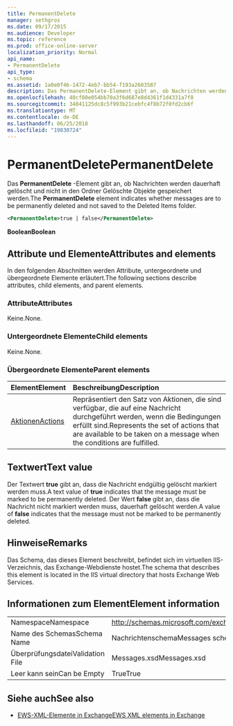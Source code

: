 ```yaml
---
title: PermanentDelete
manager: sethgros
ms.date: 09/17/2015
ms.audience: Developer
ms.topic: reference
ms.prod: office-online-server
localization_priority: Normal
api_name:
- PermanentDelete
api_type:
- schema
ms.assetid: 1a0e0f46-1472-4eb7-bb54-f193a2603587
description: Das PermanentDelete-Element gibt an, ob Nachrichten werden dauerhaft gelöscht und nicht in den Ordner Gelöschte Objekte gespeichert werden.
ms.openlocfilehash: 40cf80e054bb70a3f6d687e8d4361f1d4331a7f8
ms.sourcegitcommit: 34041125dc8c5f993b21cebfc4f8b72f0fd2cb6f
ms.translationtype: MT
ms.contentlocale: de-DE
ms.lasthandoff: 06/25/2018
ms.locfileid: "19830724"
---
```

# <a name="permanentdelete"></a><span data-ttu-id="cb828-103">PermanentDelete</span><span class="sxs-lookup"><span data-stu-id="cb828-103">PermanentDelete</span></span>

<span data-ttu-id="cb828-104">Das **PermanentDelete** -Element gibt an, ob Nachrichten werden dauerhaft gelöscht und nicht in den Ordner Gelöschte Objekte gespeichert werden.</span><span class="sxs-lookup"><span data-stu-id="cb828-104">The **PermanentDelete** element indicates whether messages are to be permanently deleted and not saved to the Deleted Items folder.</span></span> 
  
```XML
<PermanentDelete>true | false</PermanentDelete>
```

 <span data-ttu-id="cb828-105">**Boolean**</span><span class="sxs-lookup"><span data-stu-id="cb828-105">**Boolean**</span></span>
## <a name="attributes-and-elements"></a><span data-ttu-id="cb828-106">Attribute und Elemente</span><span class="sxs-lookup"><span data-stu-id="cb828-106">Attributes and elements</span></span>

<span data-ttu-id="cb828-107">In den folgenden Abschnitten werden Attribute, untergeordnete und übergeordnete Elemente erläutert.</span><span class="sxs-lookup"><span data-stu-id="cb828-107">The following sections describe attributes, child elements, and parent elements.</span></span>
  
### <a name="attributes"></a><span data-ttu-id="cb828-108">Attribute</span><span class="sxs-lookup"><span data-stu-id="cb828-108">Attributes</span></span>

<span data-ttu-id="cb828-109">Keine.</span><span class="sxs-lookup"><span data-stu-id="cb828-109">None.</span></span>
  
### <a name="child-elements"></a><span data-ttu-id="cb828-110">Untergeordnete Elemente</span><span class="sxs-lookup"><span data-stu-id="cb828-110">Child elements</span></span>

<span data-ttu-id="cb828-111">Keine.</span><span class="sxs-lookup"><span data-stu-id="cb828-111">None.</span></span>
  
### <a name="parent-elements"></a><span data-ttu-id="cb828-112">Übergeordnete Elemente</span><span class="sxs-lookup"><span data-stu-id="cb828-112">Parent elements</span></span>

|<span data-ttu-id="cb828-113">**Element**</span><span class="sxs-lookup"><span data-stu-id="cb828-113">**Element**</span></span>|<span data-ttu-id="cb828-114">**Beschreibung**</span><span class="sxs-lookup"><span data-stu-id="cb828-114">**Description**</span></span>|
|:-----|:-----|
|[<span data-ttu-id="cb828-115">Aktionen</span><span class="sxs-lookup"><span data-stu-id="cb828-115">Actions</span></span>](actions.md) <br/> |<span data-ttu-id="cb828-116">Repräsentiert den Satz von Aktionen, die sind verfügbar, die auf eine Nachricht durchgeführt werden, wenn die Bedingungen erfüllt sind.</span><span class="sxs-lookup"><span data-stu-id="cb828-116">Represents the set of actions that are available to be taken on a message when the conditions are fulfilled.</span></span>  <br/> |
   
## <a name="text-value"></a><span data-ttu-id="cb828-117">Textwert</span><span class="sxs-lookup"><span data-stu-id="cb828-117">Text value</span></span>

<span data-ttu-id="cb828-118">Der Textwert **true** gibt an, dass die Nachricht endgültig gelöscht markiert werden muss.</span><span class="sxs-lookup"><span data-stu-id="cb828-118">A text value of **true** indicates that the message must be marked to be permanently deleted.</span></span> <span data-ttu-id="cb828-119">Der Wert **false** gibt an, dass die Nachricht nicht markiert werden muss, dauerhaft gelöscht werden.</span><span class="sxs-lookup"><span data-stu-id="cb828-119">A value of **false** indicates that the message must not be marked to be permanently deleted.</span></span> 
  
## <a name="remarks"></a><span data-ttu-id="cb828-120">Hinweise</span><span class="sxs-lookup"><span data-stu-id="cb828-120">Remarks</span></span>

<span data-ttu-id="cb828-121">Das Schema, das dieses Element beschreibt, befindet sich im virtuellen IIS-Verzeichnis, das Exchange-Webdienste hostet.</span><span class="sxs-lookup"><span data-stu-id="cb828-121">The schema that describes this element is located in the IIS virtual directory that hosts Exchange Web Services.</span></span>
  
## <a name="element-information"></a><span data-ttu-id="cb828-122">Informationen zum Element</span><span class="sxs-lookup"><span data-stu-id="cb828-122">Element information</span></span>

|||
|:-----|:-----|
|<span data-ttu-id="cb828-123">Namespace</span><span class="sxs-lookup"><span data-stu-id="cb828-123">Namespace</span></span>  <br/> |http://schemas.microsoft.com/exchange/services/2006/messages  <br/> |
|<span data-ttu-id="cb828-124">Name des Schemas</span><span class="sxs-lookup"><span data-stu-id="cb828-124">Schema Name</span></span>  <br/> |<span data-ttu-id="cb828-125">Nachrichtenschema</span><span class="sxs-lookup"><span data-stu-id="cb828-125">Messages schema</span></span>  <br/> |
|<span data-ttu-id="cb828-126">Überprüfungsdatei</span><span class="sxs-lookup"><span data-stu-id="cb828-126">Validation File</span></span>  <br/> |<span data-ttu-id="cb828-127">Messages.xsd</span><span class="sxs-lookup"><span data-stu-id="cb828-127">Messages.xsd</span></span>  <br/> |
|<span data-ttu-id="cb828-128">Leer kann sein</span><span class="sxs-lookup"><span data-stu-id="cb828-128">Can be Empty</span></span>  <br/> |<span data-ttu-id="cb828-129">True</span><span class="sxs-lookup"><span data-stu-id="cb828-129">True</span></span>  <br/> |
   
## <a name="see-also"></a><span data-ttu-id="cb828-130">Siehe auch</span><span class="sxs-lookup"><span data-stu-id="cb828-130">See also</span></span>



- [<span data-ttu-id="cb828-131">EWS-XML-Elemente in Exchange</span><span class="sxs-lookup"><span data-stu-id="cb828-131">EWS XML elements in Exchange</span></span>](ews-xml-elements-in-exchange.md)


